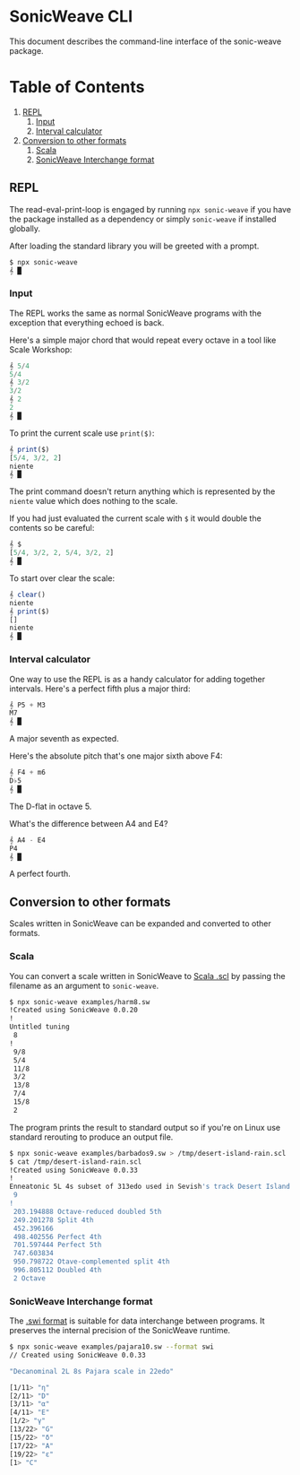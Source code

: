 # SonicWeave CLI
This document describes the command-line interface of the sonic-weave package.

# Table of Contents
1. [REPL](#repl)
    1. [Input](#input)
    2. [Interval calculator](#interval-calculator)
2. [Conversion to other formats](#conversion-to-other-formats)
    1. [Scala](#scala)
    2. [SonicWeave Interchange format](#sonicweave-interchange-format)

## REPL
The read-eval-print-loop is engaged by running `npx sonic-weave` if you have the package installed as a dependency or simply `sonic-weave` if installed globally.

After loading the standard library you will be greeted with a prompt.
```bash
$ npx sonic-weave
𝄞 █
```

### Input
The REPL works the same as normal SonicWeave programs with the exception that everything echoed is back.

Here's a simple major chord that would repeat every octave in a tool like Scale Workshop:
```js
𝄞 5/4
5/4
𝄞 3/2
3/2
𝄞 2
2
𝄞 █
```

To print the current scale use `print($)`:
```js
𝄞 print($)
[5/4, 3/2, 2]
niente
𝄞 █
```

The print command doesn't return anything which is represented by the `niente` value which does nothing to the scale.

If you had just evaluated the current scale with `$` it would double the contents so be careful:
```js
𝄞 $
[5/4, 3/2, 2, 5/4, 3/2, 2]
𝄞 █
```

To start over clear the scale:
```js
𝄞 clear()
niente
𝄞 print($)
[]
niente
𝄞 █
```

### Interval calculator
One way to use the REPL is as a handy calculator for adding together intervals. Here's a perfect fifth plus a major third:
```js
𝄞 P5 + M3
M7
𝄞 █
```
A major seventh as expected.

Here's the absolute pitch that's one major sixth above F4:
```js
𝄞 F4 + m6
D♭5
𝄞 █
```
The D-flat in octave 5.

What's the difference between A4 and E4?
```js
𝄞 A4 - E4
P4
𝄞 █
```
A perfect fourth.

## Conversion to other formats
Scales written in SonicWeave can be expanded and converted to other formats.

### Scala
You can convert a scale written in SonicWeave to [Scala .scl](https://www.huygens-fokker.org/scala/scl_format.html) by passing the filename as an argument to `sonic-weave`.
```bash
$ npx sonic-weave examples/harm8.sw
!Created using SonicWeave 0.0.20
!
Untitled tuning
 8
!
 9/8
 5/4
 11/8
 3/2
 13/8
 7/4
 15/8
 2
```

The program prints the result to standard output so if you're on Linux use standard rerouting to produce an output file.
```bash
$ npx sonic-weave examples/barbados9.sw > /tmp/desert-island-rain.scl
$ cat /tmp/desert-island-rain.scl 
!Created using SonicWeave 0.0.33
!
Enneatonic 5L 4s subset of 313edo used in Sevish's track Desert Island Rain
 9
!
 203.194888 Octave-reduced doubled 5th
 249.201278 Split 4th
 452.396166
 498.402556 Perfect 4th
 701.597444 Perfect 5th
 747.603834
 950.798722 Otave-complemented split 4th
 996.805112 Doubled 4th
 2 Octave
```

### SonicWeave Interchange format
The [.swi format](https://github.com/xenharmonic-devs/sonic-weave/blob/main/documentation/interchange.md) is suitable for data interchange between programs. It preserves the internal precision of the SonicWeave runtime.
```bash
$ npx sonic-weave examples/pajara10.sw --format swi
// Created using SonicWeave 0.0.33

"Decanominal 2L 8s Pajara scale in 22edo"

[1/11> "η"
[2/11> "D"
[3/11> "α"
[4/11> "E"
[1/2> "γ"
[13/22> "G"
[15/22> "δ"
[17/22> "A"
[19/22> "ε"
[1> "C"
```

